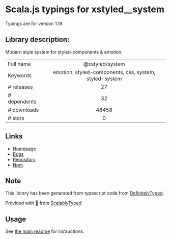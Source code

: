 
# Scala.js typings for xstyled__system

Typings are for version 1.19

## Library description:
Modern style system for styled-components & emotion.

|                    |                 |
| ------------------ | :-------------: |
| Full name          | @xstyled/system |
| Keywords           | emotion, styled-components, css, system, styled-system |
| # releases         | 27 |
| # dependents       | 32 |
| # downloads        | 48458 |
| # stars            | 0 |

## Links
- [Homepage](https://xstyled.dev)
- [Bugs](https://github.com/smooth-code/xstyled/issues)
- [Repository](https://github.com/smooth-code/xstyled)
- [Npm](https://www.npmjs.com/package/%40xstyled%2Fsystem)
    


## Note
This library has been generated from typescript code from [DefinitelyTyped](https://definitelytyped.org).

Provided with :purple_heart: from [ScalablyTyped](https://github.com/oyvindberg/ScalablyTyped)

## Usage
See [the main readme](../../readme.md) for instructions.


